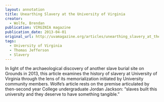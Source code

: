 ```yaml
---
layout: annotation
title: Unearthing Slavery at the University of Virginia
creator:
  - Wolfe, Brendan
publication: VIRGINIA magazine
publication_date: 2013-04-01
original_url: http://uvamagazine.org/articles/unearthing_slavery_at_the_university_of_virginia
tags:
  - University of Virginia
  - Thomas Jefferson
  - Slavery
---
```

In light of the archaeological discovery of another slave burial site on Grounds in 2013, this article examines the history of slavery at University of Virginia through the lens of its memorialization initiated by University community members. Wolfe’s article rests on the premise articulated by then-second year College undergraduate Jordan Jackson: “slaves built this university and they deserve to have something tangible.”
